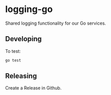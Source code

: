# logging-go

Shared logging functionality for our Go services.

## Developing

To test:

```sh
go test
```

## Releasing

Create a Release in Github.
